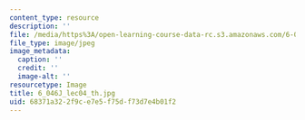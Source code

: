 ```yaml
---
content_type: resource
description: ''
file: /media/https%3A/open-learning-course-data-rc.s3.amazonaws.com/6-046j-introduction-to-algorithms-sma-5503-fall-2005/68371a322f9ce7e5f75df73d7e4b01f2_6_046J_lec04_th.jpg
file_type: image/jpeg
image_metadata:
  caption: ''
  credit: ''
  image-alt: ''
resourcetype: Image
title: 6_046J_lec04_th.jpg
uid: 68371a32-2f9c-e7e5-f75d-f73d7e4b01f2
---
```

